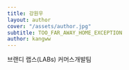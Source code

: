 ```yaml
---
title: 강원우
layout: author
cover: "/assets/author.jpg"
subtitle: TOO_FAR_AWAY_HOME_EXCEPTION
author: kangww
---
```


브랜디 랩스(LABs) 커머스개발팀

